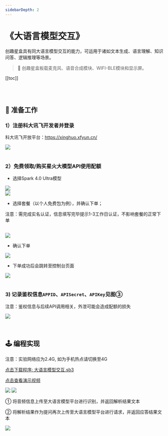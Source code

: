```yaml
---
sidebarDepth: 2
---
```


# 《大语言模型交互》

创趣星盒具有同大语言模型交互的能力，可运用于诸如文本生成、语言理解、知识问答、逻辑推理等场景。

> 🧰  创趣星盒板载麦克风、语音合成模块、WIFI-BLE模块和显示屏。

 [[toc]]

<br><br>

## 📝 准备工作

### **1）注册科大讯飞开发者并登录**

科大讯飞开放平台：<a href="https://xinghuo.xfyun.cn/" target="_blank">https://xinghuo.xfyun.cn/</a>

<img src="/images/docimg/Snipaste_2025-08-06_10-38-57.png" >

<br>
<br>

### **2）免费领取/购买星火大模型API使用配额** 

- 选择Spark 4.0 Ultra模型

<img src="/images/docimg/Snipaste_2025-08-06_10-41-58.png" >

<br>

<img src="/images/docimg/Snipaste_2025-08-06_10-46-31.png" >

<br>

- 选择套餐（以个人免费包为例），并确认下单；

<p class="attention"> 注意：需完成实名认证，信息填写完毕提示1-3工作日认证，不影响套餐的正常下单</p>

<br>

<img src="/images/docimg/Snipaste_2025-08-06_10-53-04.png" >

<br>

- 确认下单

<img src="/images/docimg/Snipaste_2025-08-06_10-58-43.png" >

- 下单成功后会跳转至控制台页面

<img src="/images/docimg/Snipaste_2025-08-06_11-08-37.png" >

<br>
<br>

### **3) 记录鉴权信息`APPID`、`APISecret`、`APIKey`见图③**

<p class="attention"> 注意：鉴权信息与后续API调用相关，外泄可能会造成配额的损失</p>

<img src="/images/docimg/Snipaste_2025-08-06_11-12-56.png" >

<br>
<br>
<br>

## 🕹️ 编程实现

<p class="attention"> 注意：实验网络应为2.4G, 如为手机热点请切换至4G</p>

<a href="/tutorial/starbox_yj/sb3/大语言模型交互.sb3">点击下载程序: 大语言模型交互.sb3</a>

<a href="https://www.bilibili.com/video/BV1Mo4fzYE51/?spm_id_from=333.1387.collection.video_card.click&vd_source=d34a80bae9d64a0c5a0716bd47877802" target="_blank">点击查看演示视频</a>

<img src="/images/docimg/Snipaste_2025-08-06_13-25-49.png">

<img src="/images/docimg/Snipaste_2025-08-06_12-28-11.png">

① 将音频信息上传至大语言模型平台进行识别，并返回解析结果文本

② 将解析结果作为提问再次上传至大语言模型平台进行请求，并返回应答结果文本

<img src="/images/docimg/Snipaste_2025-08-06_12-30-11.png">



